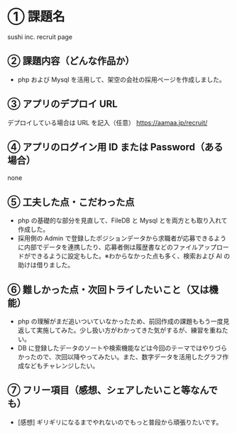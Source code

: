 # ① 課題名

sushi inc. recruit page

## ② 課題内容（どんな作品か）

- php および Mysql を活用して、架空の会社の採用ページを作成しました。

## ③ アプリのデプロイ URL

デプロイしている場合は URL を記入（任意）
https://aamaa.jp/recruit/

## ④ アプリのログイン用 ID または Password（ある場合）

none

## ⑤ 工夫した点・こだわった点

- php の基礎的な部分を見直して、FileDB と Mysql とを両方とも取り入れて作成した。
- 採用側の Admin で登録したポジションデータから求職者が応募できるように内部でデータを連携したり、応募者側は履歴書などのファイルアップロードができるように設定もした。※わからなかった点も多く、検索および AI の助けは借りました。

## ⑥ 難しかった点・次回トライしたいこと（又は機能）

- php の理解がまだ追いついていなかったため、前回作成の課題ももう一度見返して実施してみた。少し扱い方がわかってきた気がするが、練習を重ねたい。
- DB に登録したデータのソートや検索機能などは今回のテーマではやりづらかったので、次回以降やってみたい。また、数字データを活用したグラフ作成などもチャレンジしたい。

## ⑦ フリー項目（感想、シェアしたいこと等なんでも）

- [感想]
  ギリギリになるまでやれないのでもっと普段から頑張りたいです。
